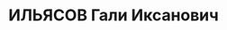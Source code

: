 ---
title: ИЛЬЯСОВ Гали Иксанович
description: "Род. в 1900, г. Астрахань, татарин, член ВКП(б) с 1919. Проживал: г.\
  \ Казань. Артист, режиссер, Татарский академический театр \n  Арестован 24.04.1937.\
  \ Обв. по ст. 17-58-8, 58-10, 58-11 (\"участник националистической троцкистской\
  \ организации\"). Приговор: ВК ВС СССР, 14.11.1937 – 10 лет ИТЛ, поражен. прав на\
  \ 5 лет, конфискация имущества (Норильлаг)."
---